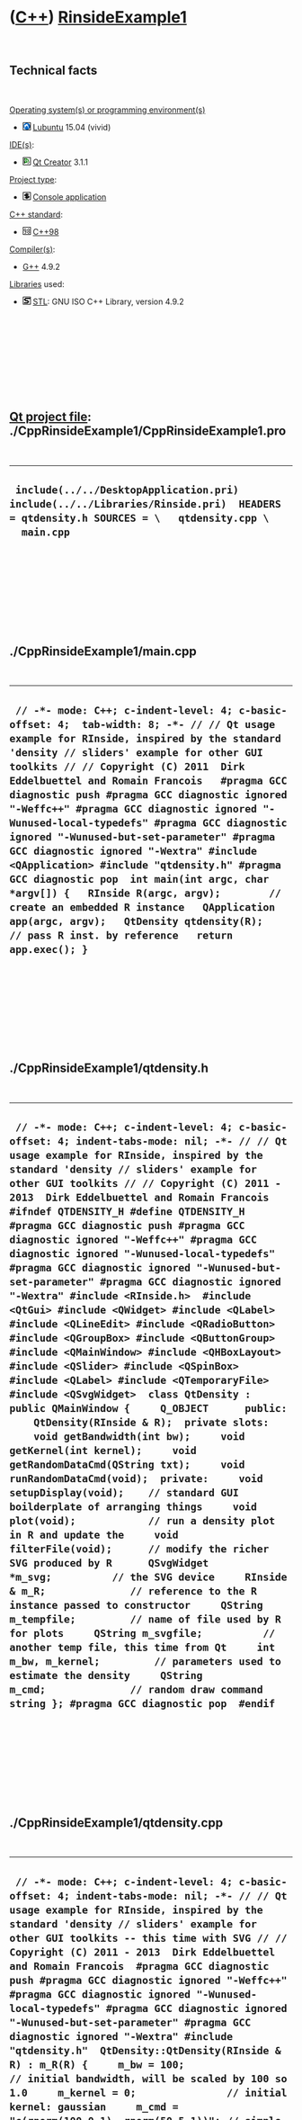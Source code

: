 



 

 

 

 

 

([C++](Cpp.md)) [RinsideExample1](CppRinsideExample1.md)
==========================================================

 

Technical facts
---------------

 

[Operating system(s) or programming environment(s)](CppOs.md)

-   ![Lubuntu](PicLubuntu.png) [Lubuntu](CppLubuntu.md) 15.04 (vivid)

[IDE(s)](CppIde.md):

-   ![Qt Creator](PicQtCreator.png) [Qt Creator](CppQtCreator.md) 3.1.1

[Project type](CppQtProjectType.md):

-   ![console](PicConsole.png) [Console
    application](CppConsoleApplication.md)

[C++ standard](CppStandard.md):

-   ![C++98](PicCpp98.png) [C++98](Cpp98.md)

[Compiler(s)](CppCompiler.md):

-   [G++](CppGpp.md) 4.9.2

[Libraries](CppLibrary.md) used:

-   ![STL](PicStl.png) [STL](CppStl.md): GNU ISO C++ Library, version
    4.9.2

 

 

 

 

 

[Qt project file](CppQtProjectFile.md): ./CppRinsideExample1/CppRinsideExample1.pro
------------------------------------------------------------------------------------

 

  -----------------------------------------------------------------------------------------------------------------------------------------------
  ` include(../../DesktopApplication.pri) include(../../Libraries/Rinside.pri)  HEADERS = qtdensity.h SOURCES = \   qtdensity.cpp \   main.cpp`
  -----------------------------------------------------------------------------------------------------------------------------------------------

 

 

 

 

 

./CppRinsideExample1/main.cpp
-----------------------------

 

  -------------------------------------------------------------------------------------------------------------------------------------------------------------------------------------------------------------------------------------------------------------------------------------------------------------------------------------------------------------------------------------------------------------------------------------------------------------------------------------------------------------------------------------------------------------------------------------------------------------------------------------------------------------------------------------------------------------------------------------------------------------------------------------------------------
  ` // -*- mode: C++; c-indent-level: 4; c-basic-offset: 4;  tab-width: 8; -*- // // Qt usage example for RInside, inspired by the standard 'density // sliders' example for other GUI toolkits // // Copyright (C) 2011  Dirk Eddelbuettel and Romain Francois   #pragma GCC diagnostic push #pragma GCC diagnostic ignored "-Weffc++" #pragma GCC diagnostic ignored "-Wunused-local-typedefs" #pragma GCC diagnostic ignored "-Wunused-but-set-parameter" #pragma GCC diagnostic ignored "-Wextra" #include <QApplication> #include "qtdensity.h" #pragma GCC diagnostic pop  int main(int argc, char *argv[]) {   RInside R(argc, argv);        // create an embedded R instance   QApplication app(argc, argv);   QtDensity qtdensity(R);     // pass R inst. by reference   return app.exec(); }`
  -------------------------------------------------------------------------------------------------------------------------------------------------------------------------------------------------------------------------------------------------------------------------------------------------------------------------------------------------------------------------------------------------------------------------------------------------------------------------------------------------------------------------------------------------------------------------------------------------------------------------------------------------------------------------------------------------------------------------------------------------------------------------------------------------------

 

 

 

 

 

./CppRinsideExample1/qtdensity.h
--------------------------------

 

  ---------------------------------------------------------------------------------------------------------------------------------------------------------------------------------------------------------------------------------------------------------------------------------------------------------------------------------------------------------------------------------------------------------------------------------------------------------------------------------------------------------------------------------------------------------------------------------------------------------------------------------------------------------------------------------------------------------------------------------------------------------------------------------------------------------------------------------------------------------------------------------------------------------------------------------------------------------------------------------------------------------------------------------------------------------------------------------------------------------------------------------------------------------------------------------------------------------------------------------------------------------------------------------------------------------------------------------------------------------------------------------------------------------------------------------------------------------------------------------------------------------------------------------------------------------------------------------------------------------------------------------------------------------------------------------------------------------------------------------------------------------------------------------------------------------------------------------------------------------------
  ` // -*- mode: C++; c-indent-level: 4; c-basic-offset: 4; indent-tabs-mode: nil; -*- // // Qt usage example for RInside, inspired by the standard 'density // sliders' example for other GUI toolkits // // Copyright (C) 2011 - 2013  Dirk Eddelbuettel and Romain Francois  #ifndef QTDENSITY_H #define QTDENSITY_H  #pragma GCC diagnostic push #pragma GCC diagnostic ignored "-Weffc++" #pragma GCC diagnostic ignored "-Wunused-local-typedefs" #pragma GCC diagnostic ignored "-Wunused-but-set-parameter" #pragma GCC diagnostic ignored "-Wextra" #include <RInside.h>  #include <QtGui> #include <QWidget> #include <QLabel> #include <QLineEdit> #include <QRadioButton> #include <QGroupBox> #include <QButtonGroup> #include <QMainWindow> #include <QHBoxLayout> #include <QSlider> #include <QSpinBox> #include <QLabel> #include <QTemporaryFile> #include <QSvgWidget>  class QtDensity : public QMainWindow {     Q_OBJECT      public:     QtDensity(RInside & R);  private slots:     void getBandwidth(int bw);     void getKernel(int kernel);     void getRandomDataCmd(QString txt);     void runRandomDataCmd(void);  private:     void setupDisplay(void);    // standard GUI boilderplate of arranging things     void plot(void);            // run a density plot in R and update the     void filterFile(void);      // modify the richer SVG produced by R      QSvgWidget *m_svg;          // the SVG device     RInside & m_R;              // reference to the R instance passed to constructor     QString m_tempfile;         // name of file used by R for plots     QString m_svgfile;          // another temp file, this time from Qt     int m_bw, m_kernel;         // parameters used to estimate the density     QString m_cmd;              // random draw command string }; #pragma GCC diagnostic pop  #endif`
  ---------------------------------------------------------------------------------------------------------------------------------------------------------------------------------------------------------------------------------------------------------------------------------------------------------------------------------------------------------------------------------------------------------------------------------------------------------------------------------------------------------------------------------------------------------------------------------------------------------------------------------------------------------------------------------------------------------------------------------------------------------------------------------------------------------------------------------------------------------------------------------------------------------------------------------------------------------------------------------------------------------------------------------------------------------------------------------------------------------------------------------------------------------------------------------------------------------------------------------------------------------------------------------------------------------------------------------------------------------------------------------------------------------------------------------------------------------------------------------------------------------------------------------------------------------------------------------------------------------------------------------------------------------------------------------------------------------------------------------------------------------------------------------------------------------------------------------------------------------------

 

 

 

 

 

./CppRinsideExample1/qtdensity.cpp
----------------------------------

 

  ---------------------------------------------------------------------------------------------------------------------------------------------------------------------------------------------------------------------------------------------------------------------------------------------------------------------------------------------------------------------------------------------------------------------------------------------------------------------------------------------------------------------------------------------------------------------------------------------------------------------------------------------------------------------------------------------------------------------------------------------------------------------------------------------------------------------------------------------------------------------------------------------------------------------------------------------------------------------------------------------------------------------------------------------------------------------------------------------------------------------------------------------------------------------------------------------------------------------------------------------------------------------------------------------------------------------------------------------------------------------------------------------------------------------------------------------------------------------------------------------------------------------------------------------------------------------------------------------------------------------------------------------------------------------------------------------------------------------------------------------------------------------------------------------------------------------------------------------------------------------------------------------------------------------------------------------------------------------------------------------------------------------------------------------------------------------------------------------------------------------------------------------------------------------------------------------------------------------------------------------------------------------------------------------------------------------------------------------------------------------------------------------------------------------------------------------------------------------------------------------------------------------------------------------------------------------------------------------------------------------------------------------------------------------------------------------------------------------------------------------------------------------------------------------------------------------------------------------------------------------------------------------------------------------------------------------------------------------------------------------------------------------------------------------------------------------------------------------------------------------------------------------------------------------------------------------------------------------------------------------------------------------------------------------------------------------------------------------------------------------------------------------------------------------------------------------------------------------------------------------------------------------------------------------------------------------------------------------------------------------------------------------------------------------------------------------------------------------------------------------------------------------------------------------------------------------------------------------------------------------------------------------------------------------------------------------------------------------------------------------------------------------------------------------------------------------------------------------------------------------------------------------------------------------------------------------------------------------------------------------------------------------------------------------------------------------------------------------------------------------------------------------------------------------------------------------------------------------------------------------------------------------------------------------------------------------------------------------------------------------------------------------------------------------------------------------------------------------------------------------------------------------------------------------------------------------------------------------------------------------------------------------------------------------------------------------------------------------------------------------------------------------------------------------------------------------------------------------------------------------------------------------------------------------------------------------------------------------------------------------------------------------------------------------------------------------------------------------------------------------------------------------------------------------------------------------------------------------------------------------------------------------------------------------------------------------------------------------------------------------------------------------------------------------------------------------------------------------------------------------------------------------------------------------------------------------------------------------------------------------------------------------------------------------------------------------------------------------------------------------------------------------------------------------------------------------------------------------------------------------------------------------------------------------------------------------------------------------------------------------------------------------------------------------------------------------------------------------------------------------------------------------------------------------------------------------------------------------
  ` // -*- mode: C++; c-indent-level: 4; c-basic-offset: 4; indent-tabs-mode: nil; -*- // // Qt usage example for RInside, inspired by the standard 'density // sliders' example for other GUI toolkits -- this time with SVG // // Copyright (C) 2011 - 2013  Dirk Eddelbuettel and Romain Francois  #pragma GCC diagnostic push #pragma GCC diagnostic ignored "-Weffc++" #pragma GCC diagnostic ignored "-Wunused-local-typedefs" #pragma GCC diagnostic ignored "-Wunused-but-set-parameter" #pragma GCC diagnostic ignored "-Wextra" #include "qtdensity.h"  QtDensity::QtDensity(RInside & R) : m_R(R) {     m_bw = 100;                 // initial bandwidth, will be scaled by 100 so 1.0     m_kernel = 0;               // initial kernel: gaussian     m_cmd = "c(rnorm(100,0,1), rnorm(50,5,1))"; // simple mixture     m_R["bw"] = m_bw;           // pass bandwidth to R, and have R compute a temp.file name     m_tempfile = QString::fromStdString(Rcpp::as<std::string>(m_R.parseEval("tfile <- tempfile()")));     m_svgfile = QString::fromStdString(Rcpp::as<std::string>(m_R.parseEval("sfile <- tempfile()")));     setupDisplay(); }  void QtDensity::setupDisplay(void)  {     QWidget *window = new QWidget;     window->setWindowTitle("Qt and RInside demo: density estimation");      QSpinBox *spinBox = new QSpinBox;     QSlider *slider = new QSlider(Qt::Horizontal);     spinBox->setRange(5, 200);     slider->setRange(5, 200);     QObject::connect(spinBox, SIGNAL(valueChanged(int)), slider, SLOT(setValue(int)));     QObject::connect(slider, SIGNAL(valueChanged(int)), spinBox, SLOT(setValue(int)));     spinBox->setValue(m_bw);     QObject::connect(spinBox, SIGNAL(valueChanged(int)), this, SLOT(getBandwidth(int)));      QLabel *cmdLabel = new QLabel("R command for random data creation");     QLineEdit *cmdEntry = new QLineEdit(m_cmd);     QObject::connect(cmdEntry,  SIGNAL(textEdited(QString)), this, SLOT(getRandomDataCmd(QString)));     QObject::connect(cmdEntry,  SIGNAL(editingFinished()), this, SLOT(runRandomDataCmd()));      QGroupBox *kernelRadioBox = new QGroupBox("Density Estimation kernel");     QRadioButton *radio1 = new QRadioButton("&Gaussian");     QRadioButton *radio2 = new QRadioButton("&Epanechnikov");     QRadioButton *radio3 = new QRadioButton("&Rectangular");     QRadioButton *radio4 = new QRadioButton("&Triangular");     QRadioButton *radio5 = new QRadioButton("&Cosine");     radio1->setChecked(true);     QVBoxLayout *vbox = new QVBoxLayout;     vbox->addWidget(radio1);     vbox->addWidget(radio2);     vbox->addWidget(radio3);     vbox->addWidget(radio4);     vbox->addWidget(radio5);     kernelRadioBox->setMinimumSize(260,140);     kernelRadioBox->setMaximumSize(260,140);     kernelRadioBox->setSizePolicy(QSizePolicy::Fixed, QSizePolicy::Fixed);     kernelRadioBox->setLayout(vbox);      QButtonGroup *kernelGroup = new QButtonGroup;     kernelGroup->addButton(radio1, 0);     kernelGroup->addButton(radio2, 1);     kernelGroup->addButton(radio3, 2);     kernelGroup->addButton(radio4, 3);     kernelGroup->addButton(radio5, 4);     QObject::connect(kernelGroup, SIGNAL(buttonClicked(int)), this, SLOT(getKernel(int)));      m_svg = new QSvgWidget();     runRandomDataCmd();         // also calls plot()      QGroupBox *estimationBox = new QGroupBox("Density estimation bandwidth (scaled by 100)");     QHBoxLayout *spinners = new QHBoxLayout;     spinners->addWidget(spinBox);     spinners->addWidget(slider);     QVBoxLayout *topright = new QVBoxLayout;     topright->addLayout(spinners);     topright->addWidget(cmdLabel);     topright->addWidget(cmdEntry);     estimationBox->setMinimumSize(360,140);     estimationBox->setMaximumSize(360,140);     estimationBox->setSizePolicy(QSizePolicy::Fixed, QSizePolicy::Fixed);     estimationBox->setLayout(topright);     QHBoxLayout *upperlayout = new QHBoxLayout;     upperlayout->addWidget(kernelRadioBox);     upperlayout->addWidget(estimationBox);      QHBoxLayout *lowerlayout = new QHBoxLayout;     lowerlayout->addWidget(m_svg);      QVBoxLayout *outer = new QVBoxLayout;     outer->addLayout(upperlayout);     outer->addLayout(lowerlayout);     window->setLayout(outer);     window->show(); }  void QtDensity::plot(void) {     const char *kernelstrings[] = { "gaussian", "epanechnikov", "rectangular", "triangular", "cosine" };     m_R["bw"] = m_bw;     m_R["kernel"] = kernelstrings[m_kernel]; // that passes the string to R     std::string cmd0 = "svg(width=6,height=6,pointsize=10,filename=tfile); ";     std::string cmd1 = "plot(density(y, bw=bw/100, kernel=kernel), xlim=range(y)+c(-2,2), main=\"Kernel: ";     std::string cmd2 = "\"); points(y, rep(0, length(y)), pch=16, col=rgb(0,0,0,1/4));  dev.off()";     std::string cmd = cmd0 + cmd1 + kernelstrings[m_kernel] + cmd2; // stick the selected kernel in the middle     m_R.parseEvalQ(cmd);     filterFile();             // we need to simplify the svg file for display by Qt      m_svg->load(m_svgfile); }  void QtDensity::getBandwidth(int bw) {     if (bw != m_bw) {         m_bw = bw;         plot();     } }  void QtDensity::getKernel(int kernel) {     if (kernel != m_kernel) {         m_kernel = kernel;         plot();     } }  void QtDensity::getRandomDataCmd(QString txt) {     m_cmd = txt; }  void QtDensity::runRandomDataCmd(void) {     std::string cmd = "y2 <- " + m_cmd.toStdString() + "; y <- y2";     m_R.parseEvalQNT(cmd);     plot();                     // after each random draw, update plot with estimate }  void QtDensity::filterFile() {     // cairoDevice creates richer SVG than Qt can display     // but per Michaele Lawrence, a simple trick is to s/symbol/g/ which we do here     QFile infile(m_tempfile);     infile.open(QFile::ReadOnly);     QFile outfile(m_svgfile);     outfile.open(QFile::WriteOnly | QFile::Truncate);          QTextStream in(&infile);     QTextStream out(&outfile);     QRegExp rx1("<symbol");      QRegExp rx2("</symbol");         while (!in.atEnd()) {         QString line = in.readLine();         line.replace(rx1, "<g"); // so '<symbol' becomes '<g ...'         line.replace(rx2, "</g");// and '</symbol becomes '</g'         out << line << "\n";     }     infile.close();     outfile.close(); } #pragma GCC diagnostic pop`
  ---------------------------------------------------------------------------------------------------------------------------------------------------------------------------------------------------------------------------------------------------------------------------------------------------------------------------------------------------------------------------------------------------------------------------------------------------------------------------------------------------------------------------------------------------------------------------------------------------------------------------------------------------------------------------------------------------------------------------------------------------------------------------------------------------------------------------------------------------------------------------------------------------------------------------------------------------------------------------------------------------------------------------------------------------------------------------------------------------------------------------------------------------------------------------------------------------------------------------------------------------------------------------------------------------------------------------------------------------------------------------------------------------------------------------------------------------------------------------------------------------------------------------------------------------------------------------------------------------------------------------------------------------------------------------------------------------------------------------------------------------------------------------------------------------------------------------------------------------------------------------------------------------------------------------------------------------------------------------------------------------------------------------------------------------------------------------------------------------------------------------------------------------------------------------------------------------------------------------------------------------------------------------------------------------------------------------------------------------------------------------------------------------------------------------------------------------------------------------------------------------------------------------------------------------------------------------------------------------------------------------------------------------------------------------------------------------------------------------------------------------------------------------------------------------------------------------------------------------------------------------------------------------------------------------------------------------------------------------------------------------------------------------------------------------------------------------------------------------------------------------------------------------------------------------------------------------------------------------------------------------------------------------------------------------------------------------------------------------------------------------------------------------------------------------------------------------------------------------------------------------------------------------------------------------------------------------------------------------------------------------------------------------------------------------------------------------------------------------------------------------------------------------------------------------------------------------------------------------------------------------------------------------------------------------------------------------------------------------------------------------------------------------------------------------------------------------------------------------------------------------------------------------------------------------------------------------------------------------------------------------------------------------------------------------------------------------------------------------------------------------------------------------------------------------------------------------------------------------------------------------------------------------------------------------------------------------------------------------------------------------------------------------------------------------------------------------------------------------------------------------------------------------------------------------------------------------------------------------------------------------------------------------------------------------------------------------------------------------------------------------------------------------------------------------------------------------------------------------------------------------------------------------------------------------------------------------------------------------------------------------------------------------------------------------------------------------------------------------------------------------------------------------------------------------------------------------------------------------------------------------------------------------------------------------------------------------------------------------------------------------------------------------------------------------------------------------------------------------------------------------------------------------------------------------------------------------------------------------------------------------------------------------------------------------------------------------------------------------------------------------------------------------------------------------------------------------------------------------------------------------------------------------------------------------------------------------------------------------------------------------------------------------------------------------------------------------------------------------------------------------------------------------------------------------------------------------------------------

 

 

 

 

 





 




This page has been created by the [tool](Tools.md)
[CodeToHtml](ToolCodeToHtml.md)

